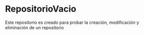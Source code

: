 # RepositorioVacio
Este repositorio es creado para probar la creación, modificación y eliminación de un repositorio
